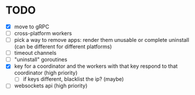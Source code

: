 # TODO

- [x] move to gRPC
- [ ] cross-platform workers
- [ ] pick a way to remove apps: render them unusable or complete uninstall (can be different for different platforms)
- [ ] timeout channels
- [ ] "uninstall" goroutines
- [x] key for a coordinator and the workers with that key respond to that coordinator (high priority)
    - [ ] if keys different, blacklist the ip? (maybe)
- [ ] websockets api (high priority)
